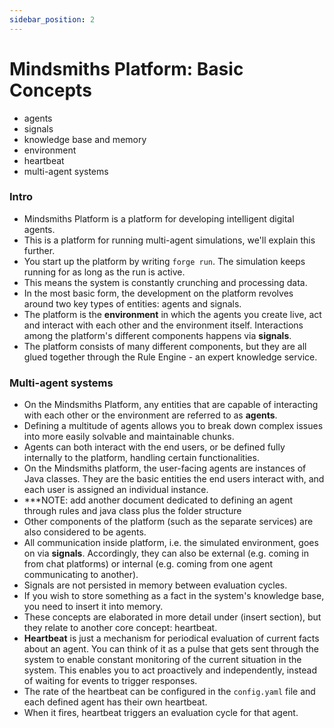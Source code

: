 ```yaml
---
sidebar_position: 2
---
```


# Mindsmiths Platform: Basic Concepts

- agents
- signals
- knowledge base and memory
- environment
- heartbeat
- multi-agent systems

### Intro

- Mindsmiths Platform is a platform for developing intelligent digital agents.
- This is a platform for running multi-agent simulations, we'll explain this further.
- You start up the platform by writing `forge run`. The simulation keeps running for as long as the run is active. 
- This means the system is constantly crunching and processing data.
- In the most basic form, the development on the platform revolves around two key types of entities: agents and signals.
- The platform is the **environment** in which the agents you create live, act and interact with each other and the environment itself. Interactions among the platform's different components happens via **signals**. 
- The platform consists of many different components, but they are all glued together through the Rule Engine - an expert knowledge service.

### Multi-agent systems

- On the Mindsmiths Platform, any entities that are capable of interacting with each other or the environment are referred to as **agents**.
- Defining a multitude of agents allows you to break down complex issues into more easily solvable and maintainable chunks.
- Agents can both interact with the end users, or be defined fully internally to the platform, handling certain functionalities.
- On the Mindsmiths platform, the user-facing agents are instances of Java classes. They are the basic entities the end users interact with, and each user is assigned an individual instance.
- ***NOTE: add another document dedicated to defining an agent through rules and java class plus the folder structure
- Other components of the platform (such as the separate services) are also considered to be agents.
- All communication inside platform, i.e. the simulated environment, goes on via **signals**. Accordingly, they can also be external (e.g. coming in from chat platforms) or internal (e.g. coming from one agent communicating to another).
- Signals are not persisted in memory between evaluation cycles.
- If you wish to store something as a fact in the system's knowledge base, you need to insert it into memory.
- These concepts are elaborated in more detail under (insert section), but they relate to another core concept: heartbeat.
- **Heartbeat** is just a mechanism for periodical evaluation of current facts about an agent. You can think of it as a pulse that gets sent through the system to enable constant monitoring of the current situation in the system. This enables you to act proactively and independently, instead of waiting for events to trigger responses.
- The rate of the heartbeat can be configured in the `config.yaml` file and each defined agent has their own heartbeat.
- When it fires, heartbeat triggers an evaluation cycle for that agent.

